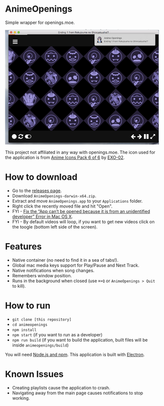 
# AnimeOpenings

Simple wrapper for openings.moe. 

![Screenshot 1](https://raw.githubusercontent.com/cnandreu/animeopenings/master/screenshots/screenshot1.png)

This project not affiliated in any way with openings.moe. The icon used for the application is from [Anime Icons Pack 6 of 6](http://exo-02.deviantart.com/art/Anime-Icons-Pack-6-of-6-157430877) by [EXO-02](http://exo-02.deviantart.com/).

# How to download

* Go to the [releases page](https://github.com/cnandreu/animeopenings/releases).
* Download `AnimeOpenings-darwin-x64.zip`.
* Extract and move `AnimeOpenings.app` to your `Applications` folder.
* Right click the recently moved file and hit "Open".
* FYI - [Fix the “App can’t be opened because it is from an unidentified developer” Error in Mac OS X](http://osxdaily.com/2012/07/27/app-cant-be-opened-because-it-is-from-an-unidentified-developer/).
* FYI - By default videos will loop, if you want to get new videos click on the toogle (bottom left side of the screen).

# Features

* Native container (no need to find it in a sea of tabs!).
* Global mac media keys support for Play/Pause and Next Track.
* Native notifications when song changes.
* Remembers window position.
* Runs in the background when closed (use `⌘+Q` or `AnimeOpenings > Quit` to kill).

# How to run

* `git clone [this repository]`
* `cd animeopenings`
* `npm install`
* `npm start` (if you want to run as a developer)
* `npm run build` (if you want to build the application, built files will be inside `animeopenings/build`)

You will need [Node.js and npm](https://nodejs.org/en/). This application is built with [Electron](http://electron.atom.io/#get-started).

# Known Issues

* Creating playlists cause the application to crash.
* Navigating away from the main page causes notifications to stop working.
